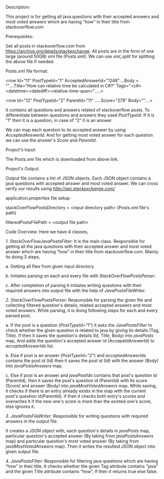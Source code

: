Description:

This project is for getting all java questions with their accepted
answers and most voted answers which are having "how" in their title
from stackoverflow.com

Prerequisites:

Get all posts in stackoverflow.com from
https://archive.org/details/stackexchange. All posts are in the form of
one large (around 50GB) xml file (Posts.xml). We can use *xml\_split* for
splitting the above file if needed.

Posts.xml file format:

&lt;row Id="11" PostTypeId="1" AcceptedAnswerId="1248"....Body =
“”....Title="How can relative time be calculated in C\#?"
Tags="&lt;c\#&gt;&lt;datetime&gt;&lt;datediff&gt;&lt;relative-time-span&gt;".....&gt;

&lt;row Id="12" PostTypeId="2" ParentId="11" .....Score="278"
Body="”....&gt;

It contains all questions and answers related of stackoverflow posts. To
differentiate between questions and answers they used *PostTypeId*. If it
is “1” then it is a question, in case of “2” it is an answer.

We can map each question to its accepted answer by using
*AcceptedAnswerId*. And for getting most voted answer for each question
we can use the answer's *Score* and *ParentId*.

Project's Input:

The Posts.xml file which is downloaded from above link.

Project's Output:

Output file contains a list of JSON objects. Each JSON object contains a
java questions with accepted answer and most voted answer. We can cross verify our results using
*http://api.stackexchange.com/*

application.properties file setup:

stackOverFlowPostsDirectory = &lt;input directory path&gt; (Posts.xml file's path)

filteredPostsFilePath = &lt;output file path&gt;

Code Overview: Here we have 4 classes,

*1. StackOverFlowJavaPostsFilter:* It is the main class. Responsible for
getting all the java questions with their accepted answer and most voted answer which are having “how” in their title
from stackoverflow.com. Mainly its doing 3 steps,

a\. Getting all files from given input directory.

b\. Initiates parsing on each and every file with
*StackOverFlowPostsParser*.

c\. After completion of parsing it initiates writing questions with their
required answers into output file with the help of *JavaPostsFileWriter*.

*2. StackOverFlowPostsParser:* Responsible for parsing the given file
and collecting filtered question's details, related accepted answers and most voted answers. While parsing, it is doing following steps for each and every parsed post,

a\. If the post is a question (*PostTypeId="1"*) it asks the
*JavaPostsFilter* to check whether the given question is related to java
by giving its details (Tag, Title). If then it saves the question's
details (Id, Title, Body) into *javaPosts* map, And adds the
question's accepted answer id (AccepetdAnswerId) to *acceptedAnswerIds* list.

b\. Else if post is an answer (*PostTypeId="2"*) and *acceptedAnswerIds* contains
the post id (Id) then it saves the post id (Id) with the answer (Body) into
*javaPostsAnswers* map.

c\. Else if post is an answer and *javaPostIds* contains that post's question id (ParentId), then it saves the post's question id (ParentId) with its score (Score) and answer (Body) into *javaMostVotedAnswers* map. While saving, it checks if there is an entry already exists in the map with the current post's question id(ParentId). if then it checks both entry's scores and overwrites it if the new one's score is more than the existed one's score, else ignores it.

*3. JavaPostsFileWriter:* Responsible for writing questions with
required answers in the output file.

It creates a JSON object with, each question's details in *javaPosts* map, particular question's accepted answer (By taking from *javaPostsAnswers* map) and particular question's most voted answer (By taking from *javaMostVotedAnswers* map). Then it writes the resulted JSON object into given output file.

*4. JavaPostsFilter:* Responsible for filtering java questions which are
having “how” in their title.
It checks whether the given Tag attribute contains “java” and the given
Title attribute contains “how”, If then it returns true else false.


